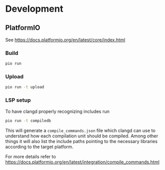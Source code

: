 # Development

## PlatformIO

See https://docs.platformio.org/en/latest/core/index.html

### Build

```sh
pio run
```

### Upload

```sh
pio run -t upload
```

### LSP setup

To have clangd properly recognizing includes run

```sh
pio run -t compiledb
```

This will generate a `compile_commands.json` file which clangd can use to
understand how each compilation unit should be compiled. Among other things
it will also list the include paths pointing to the necessary libraries
according to the target platform.

For more details refer to https://docs.platformio.org/en/latest/integration/compile_commands.html
